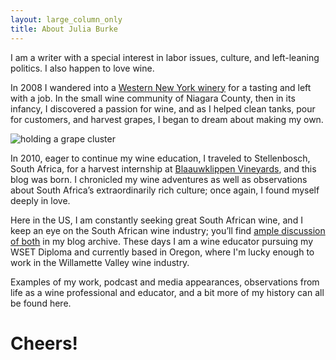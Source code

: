 ```yaml
---
layout: large_column_only
title: About Julia Burke
---
```


I am a writer with a special interest in labor issues, culture, and left-leaning politics. I also happen to
love wine. 

In 2008 I wandered into a [Western New York winery](http://www.freedomrunwinery.com/)
for a tasting and left with a job. In the small wine community of Niagara
County, then in its infancy, I discovered a passion for wine, and as I helped
clean tanks, pour for customers, and harvest grapes, I began to dream about
making my own.

![holding a grape cluster](/photos/harvesting_grapes_in_madison.jpg "Harvesting grapes in Madison, WI")

In 2010, eager to continue my wine education, I traveled to Stellenbosch,
South Africa, for a harvest internship at [Blaauwklippen Vineyards](http://www.blaauwklippen.com/),
and this blog was born. I chronicled my wine adventures as well as observations about
South Africa’s extraordinarily rich culture; once again, I found myself
deeply in love.

Here in the US, I am constantly seeking great South African wine, and I keep an eye on the South African wine industry; you’ll find [ample discussion of both](/blog) in my blog archive. These days I am a wine educator pursuing my WSET Diploma and currently based in Oregon, where I'm lucky enough to work in the Willamette Valley wine industry. 

Examples of my work, podcast and media appearances, observations from life as a wine professional and educator, and a bit more of my history can all be found here.

# Cheers!
